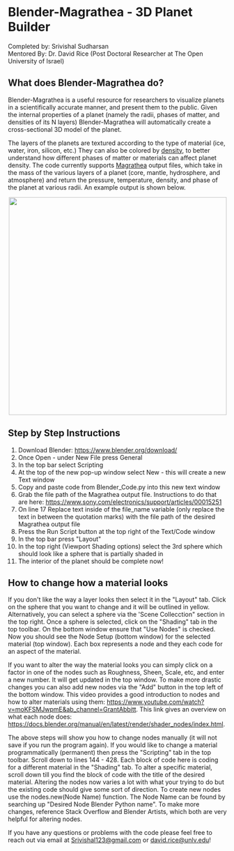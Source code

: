 # Blender-Magrathea - 3D Planet Builder
Completed by: Srivishal Sudharsan <br>
Mentored By: Dr. David Rice (Post Doctoral Researcher at The Open University of Israel)

## What does Blender-Magrathea do?
Blender-Magrathea is a useful resource for researchers to visualize planets in a scientifically accurate manner, and present them to the public. Given the internal properties of a planet (namely the radii, phases of matter, and densities of its N layers) Blender-Magrathea will automatically create a cross-sectional 3D model of the planet. <br>

The layers of the planets are textured according to the type of material (ice, water, iron, silicon, etc.) They can also be colored by [density](https://github.com/Sridotcom/Blender-Magrathea/blob/bfc01bba2d67828b14456e416e70073423a341d3/Density.py), to better understand how different phases of matter or materials can affect planet density. The code currently supports [Magrathea](https://github.com/DavidRRice/Magrathea) output files, which take in the mass of the various layers of a planet (core, mantle, hydrosphere, and atmosphere) and return the pressure, temperature, density, and phase of the planet at various radii. An example output is shown below.


 <p align="center">
<img width = "500" src="planet443%235.png"/>
 </p>
 

## Step by Step Instructions
1. Download Blender: https://www.blender.org/download/
2. Once Open - under New File press General
3. In the top bar select Scripting
4. At the top of the new pop-up window select New - this will create a new Text window
5. Copy and paste code from Blender_Code.py into this new text window
6. Grab the file path of the Magrathea output file. Instructions to do that are here: https://www.sony.com/electronics/support/articles/00015251
7. On line 17 Replace text inside of the file_name variable (only replace the text in between the quotation marks) with the file path of the desired Magrathea output file
8. Press the Run Script button at the top right of the Text/Code window
9. In the top bar press "Layout"
10. In the top right (Viewport Shading options) select the 3rd sphere which should look like a sphere that is partially shaded in 
11. The interior of the planet should be complete now!


## How to change how a material looks
If you don't like the way a layer looks then select it in the "Layout" tab. Click on the sphere that you want to change and it will be outlined in yellow. Alternatively, you can select a sphere via the 'Scene Collecction" section in the top right. Once a sphere is selected, click on the "Shading" tab in the top toolbar. On the bottom window ensure that "Use Nodes" is checked. Now you should see the Node Setup (bottom window) for the selected material (top window). Each box represents a node and they each code for an aspect of the material. 

If you want to alter the way the material looks you can simply click on a factor in one of the nodes such as Roughness, Sheen, Scale, etc, and enter a new number. It will get updated in the top window. To make more drastic changes you can also add new nodes via the "Add" button in the top left of the bottom window. This video provides a good introduction to nodes and how to alter materials using them: https://www.youtube.com/watch?v=moKFSMJwpmE&ab_channel=GrantAbbitt. This link gives an overview on what each node does: https://docs.blender.org/manual/en/latest/render/shader_nodes/index.html.

The above steps will show you how to change nodes manually (it will not save if you run the program again). If you would like to change a material programmatically (permanent) then press the "Scripting" tab in the top toolbar. Scroll down to lines 144 - 428. Each block of code here is coding for a different material in the "Shading" tab. To alter a specific material, scroll down till you find the block of code with the title of the desired material. Altering the nodes now varies a lot with what your trying to do but the existing code should give some sort of direction. To create new nodes use the nodes.new(Node Name) function. The Node Name can be found by searching up "Desired Node Blender Python name". To make more changes, reference Stack Overflow and Blender Artists, which both are very helpful for altering nodes.

If you have any questions or problems with the code please feel free to reach out via email at Srivishal123@gmail.com or david.rice@unlv.edu!
